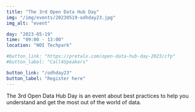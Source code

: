 ```yaml
---
title: "The 3rd Open Data Hub Day"
img: "/img/events/20230519-odhday23.jpg"
img_alt: "event"

day: "2023-05-19"
time: "09:00 - 13:00"
location: "NOI Techpark"

#button_link: "https://pretalx.com/open-data-hub-day-2023/cfp"
#button_label: "Call4Speakers"

button_link: "/odhday23"
button_label: "Register here"
---
```


The 3rd Open Data Hub Day is an event about best practices to help you understand and get the most out of the world of data.
